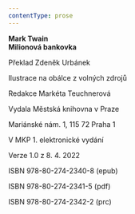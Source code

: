 ```yaml
---
contentType: prose
---
```


<section>

**Mark Twain  
Milionová bankovka**

</section>

<section>

Překlad Zdeněk Urbánek

Ilustrace na obálce z volných zdrojů

Redakce Markéta Teuchnerová

</section>

<section>

Vydala Městská knihovna v Praze

Mariánské nám. 1, 115 72 Praha 1

</section>

<section>

V MKP 1. elektronické vydání

Verze 1.0 z 8. 4. 2022

</section>

<section>

ISBN 978-80-274-2340-8 (epub)

ISBN 978-80-274-2341-5 (pdf)

ISBN 978-80-274-2342-2 (prc)

</section>
